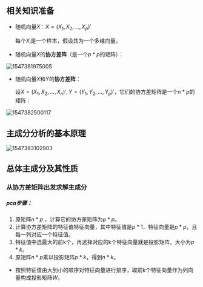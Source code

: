 ## 相关知识准备
- 随机向量$X$：$X=(X_1,X_2,...,X_p)'$

  每个$X_i$是一个样本，假设其为一个多维向量。

- 随机向量$X$的**协方差阵**（是一个$p*p$的矩阵）：

![1547381975005](C:\Users\myz\AppData\Roaming\Typora\typora-user-images\1547381975005.png)

- 随机向量$X$和$Y$的**协方差阵**：

  设$X=(X_1,X_2,...,X_n)', Y=(Y_1,Y_2,...,Y_p)'$，它们的协方差矩阵是一个$n*p$的矩阵：

![1547382500117](C:\Users\myz\AppData\Roaming\Typora\typora-user-images\1547382500117.png)



## 主成分分析的基本原理

![1547383102903](C:\Users\myz\AppData\Roaming\Typora\typora-user-images\1547383102903.png)



## 总体主成分及其性质

### 从协方差矩阵出发求解主成分





##### pca步骤：

1. 原矩阵$n*p$ ，计算它的协方差矩阵为$p*p$。
2. 计算协方差矩阵的特征值特征向量，其中特征值是$p*1$，特征向量是$p*p$，且每一列对应一个特征值。
3. 特征值中选最大的前k个，再选择对应的k个特征向量就是投影矩阵，大小为$p*k$。
4. 原矩阵$n*p$乘以投影矩阵$p*k$，得到$n*k$。

- 按照特征值由大到小的顺序对特征向量进行排序，取前k个特征向量作为列向量构成投影矩阵$W$。



